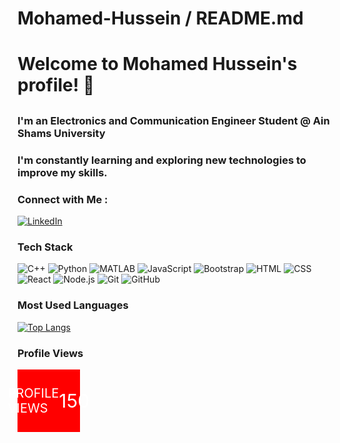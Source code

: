 # Mohamed-Hussein / README.md

# Welcome to Mohamed Hussein's profile! 👋

<div align="center">
  <h2 id="typing-text"></h2>
</div>

<script>
const messages = ["Digital Electronics Engineer", "Passionate about Digital IC Design"];
let index = 0;
let charIndex = 0;
let currentMessage = "";
let interval;

function typeMessage() {
    if (charIndex < messages[index].length) {
        currentMessage += messages[index].charAt(charIndex);
        document.getElementById("typing-text").innerText = currentMessage;
        charIndex++;
    } else {
        clearInterval(interval);
        setTimeout(() => {
            currentMessage = "";
            charIndex = 0;
            index = (index + 1) % messages.length;
            interval = setInterval(typeMessage, 100);
        }, 2000);
    }
}

document.addEventListener("DOMContentLoaded", () => {
    interval = setInterval(typeMessage, 100);
});
</script>

### I'm an Electronics and Communication Engineer Student @ Ain Shams University
### I'm constantly learning and exploring new technologies to improve my skills.

### Connect with Me :
[![LinkedIn](https://img.shields.io/badge/-Mohamed%20Hussein-blue?style=flat&logo=Linkedin&logoColor=white)](https://www.linkedin.com/in/your-linkedin-profile)

### Tech Stack
![C++](https://img.shields.io/badge/-C++-00599C?style=flat&logo=c++)
![Python](https://img.shields.io/badge/-Python-3776AB?style=flat&logo=python)
![MATLAB](https://img.shields.io/badge/-MATLAB-0076A8?style=flat&logo=mathworks)
![JavaScript](https://img.shields.io/badge/-JavaScript-F7DF1E?style=flat&logo=javascript&logoColor=black)
![Bootstrap](https://img.shields.io/badge/-Bootstrap-563D7C?style=flat&logo=bootstrap)
![HTML](https://img.shields.io/badge/-HTML-E34F26?style=flat&logo=html5&logoColor=white)
![CSS](https://img.shields.io/badge/-CSS-1572B6?style=flat&logo=css3)
![React](https://img.shields.io/badge/-React-61DAFB?style=flat&logo=react&logoColor=black)
![Node.js](https://img.shields.io/badge/-Node.js-339933?style=flat&logo=nodedotjs&logoColor=white)
![Git](https://img.shields.io/badge/-Git-F05032?style=flat&logo=git&logoColor=white)
![GitHub](https://img.shields.io/badge/-GitHub-181717?style=flat&logo=github)

### Most Used Languages
[![Top Langs](https://github-readme-stats.vercel.app/api/top-langs/?username=your-github-username&layout=compact)](https://github.com/anuraghazra/github-readme-stats)

### Profile Views
<div style="width: 100px; height: 100px; background-color: red; display: flex; align-items: center; justify-content: center; color: white;">
  <p style="font-size: 20px;">PROFILE VIEWS</p>
  <p style="font-size: 30px;">150</p>
</div>

